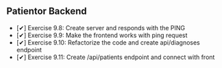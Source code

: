 ## Patientor Backend
  - [✔] Exercise 9.8: Create server and responds with the PING
  - [✔] Exercise 9.9: Make the frontend works with ping request
  - [✔] Exercise 9.10: Refactorize the code and create api/diagnoses endpoint
  - [✔] Exercise 9.11: Create /api/patients endpoint and connect with front